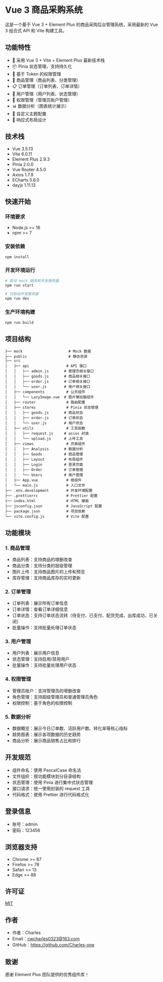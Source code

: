# Vue 3 商品采购系统

这是一个基于 Vue 3 + Element Plus 的商品采购后台管理系统，采用最新的 Vue 3 组合式 API 和 Vite 构建工具。

## 功能特性

- 🚀 采用 Vue 3 + Vite + Element Plus 最新技术栈
- 📦 Pinia 状态管理，支持持久化
- 🔐 基于 Token 的权限管理
- 📝 商品管理（商品列表、分类管理）
- 📋 订单管理（订单列表、订单详情）
- 👥 用户管理（用户列表、状态管理）
- 🔑 权限管理（管理员账户管理）
- 📊 数据分析（图表统计展示）
- 🎨 自定义主题配置
- 📱 响应式布局设计

## 技术栈

- Vue 3.5.13
- Vite 6.0.11
- Element Plus 2.9.3
- Pinia 2.0.0
- Vue Router 4.5.0
- Axios 1.7.9
- ECharts 5.6.0
- dayjs 1.11.13

## 快速开始

### 环境要求

- Node.js >= 16
- npm >= 7

### 安装依赖

```sh
npm install
```

### 开发环境运行

```sh
# 启动 mock 服务和开发服务器
npm run start

# 仅启动开发服务器
npm run dev
```

### 生产环境构建

```sh
npm run build
```

## 项目结构

```
├── mock                     # Mock 数据
├── public                   # 静态资源
├── src
│   ├── api                 # API 接口
│   │   ├── admin.js       # 管理员相关接口
│   │   ├── goods.js       # 商品相关接口
│   │   ├── order.js       # 订单相关接口
│   │   └── user.js        # 用户相关接口
│   ├── components          # 公共组件
│   │   └── LazyImage.vue  # 图片懒加载组件
│   ├── router              # 路由配置
│   ├── stores              # Pinia 状态管理
│   │   ├── goods.js       # 商品状态
│   │   ├── order.js       # 订单状态
│   │   └── user.js        # 用户状态
│   ├── utils               # 工具函数
│   │   ├── request.js     # axios 封装
│   │   └── upload.js      # 上传工具
│   ├── views               # 页面组件
│   │   ├── Analysis       # 数据分析
│   │   ├── Goods          # 商品管理
│   │   ├── Layout         # 布局组件
│   │   ├── Login          # 登录页面
│   │   ├── Order          # 订单管理
│   │   └── Users          # 用户管理
│   ├── App.vue             # 根组件
│   └── main.js             # 入口文件
├── .env.development        # 开发环境配置
├── .prettierrc             # Prettier 配置
├── index.html              # HTML 模板
├── jsconfig.json           # JavaScript 配置
├── package.json            # 项目依赖
└── vite.config.js          # Vite 配置
```

## 功能模块

### 1. 商品管理

- 商品列表：支持商品的增删改查
- 商品分类：支持分类的层级管理
- 图片上传：支持商品图片的上传和预览
- 库存管理：支持商品库存的实时更新

### 2. 订单管理

- 订单列表：展示所有订单信息
- 订单详情：查看订单详细信息
- 订单状态：支持订单状态流转（待支付、已支付、配货完成、出库成功、已关闭）
- 批量操作：支持批量处理订单状态

### 3. 用户管理

- 用户列表：展示用户信息
- 状态管理：支持启用/禁用用户
- 批量操作：支持批量处理用户状态

### 4. 权限管理

- 管理员账户：支持管理员的增删改查
- 角色管理：支持超级管理员和普通管理员角色
- 权限控制：基于角色的权限控制

### 5. 数据分析

- 数据概览：展示今日订单数、活跃用户数、转化率等核心指标
- 趋势图表：展示各项数据的历史趋势
- 商品分析：展示商品销售占比和排行

## 开发规范

- 组件命名：使用 PascalCase 命名法
- 文件组织：按功能模块划分目录结构
- 状态管理：使用 Pinia 进行集中式状态管理
- 接口请求：统一使用封装的 request 工具
- 代码格式：使用 Prettier 进行代码格式化

## 登录信息

- 账号：admin
- 密码：123456

## 浏览器支持

- Chrome >= 87
- Firefox >= 78
- Safari >= 13
- Edge >= 88

## 许可证

[MIT](LICENSE)

## 作者

- 作者：Charles
- Email：cwcharles0323@163.com
- GitHub：https://github.com/Charles-one

## 致谢

感谢 Element Plus 团队提供的优秀组件库！
